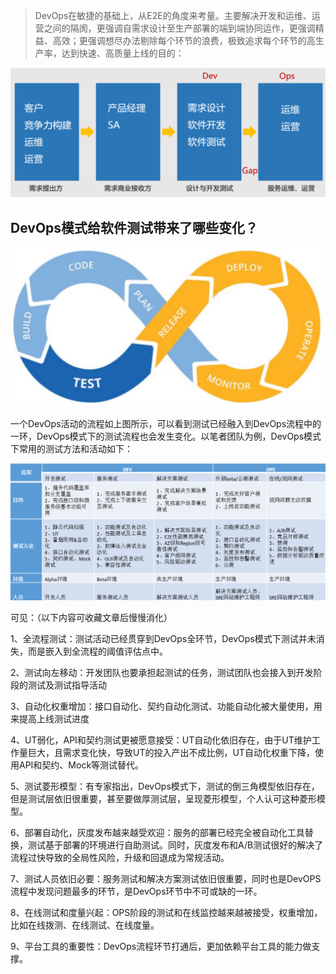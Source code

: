 > DevOps在敏捷的基础上，从E2E的角度来考量。主要解决开发和运维、运营之间的隔阂，更强调自需求设计至生产部署的端到端协同运作，更强调精益、高效；更强调想尽办法剔除每个环节的浪费，极致追求每个环节的高生产率，达到快速、高质量上线的目的：

![](images/2020-12-15-19-31-14.png)

## DevOps模式给软件测试带来了哪些变化？

![](images/2020-12-15-19-28-18.png)

一个DevOps活动的流程如上图所示，可以看到测试已经融入到DevOps流程中的一环，DevOps模式下的测试流程也会发生变化。以笔者团队为例，DevOps模式下常用的测试方法和活动如下：

![](images/2020-12-15-19-28-49.png)

可见：（以下内容可收藏文章后慢慢消化）

1、全流程测试：测试活动已经贯穿到DevOps全环节，DevOps模式下测试并未消失，而是嵌入到全流程的阈值评估点中。

2、测试向左移动：开发团队也要承担起测试的任务，测试团队也会接入到开发阶段的测试及测试指导活动

3、自动化权重增加：接口自动化、契约自动化测试、功能自动化被大量使用，用来提高上线测试进度



4、UT弱化，API和契约测试更被愿意接受：UT自动化依旧存在，由于UT维护工作量巨大，且需求变化快，导致UT的投入产出不成比例，UT自动化权重下降，使用API和契约、Mock等测试替代。

5、测试菱形模型：有专家指出，DevOps模式下，测试的倒三角模型依旧存在，但是测试层依旧很重要，甚至要做厚测试层，呈现菱形模型，个人认可这种菱形模型。

6、部署自动化，灰度发布越来越受欢迎：服务的部署已经完全被自动化工具替换，测试基于部署的环境进行自助测试。同时，灰度发布和A/B测试很好的解决了流程过快导致的全局性风险，升级和回退成为常规活动。



7、测试人员依旧必要：服务测试和解决方案测试依旧很重要，同时也是DevOPS流程中发现问题最多的环节，是DevOps环节中不可或缺的一环。

8、在线测试和度量兴起：OPS阶段的测试和在线监控越来越被接受，权重增加，比如在线拨测、在线测试、在线度量。

9、平台工具的重要性：DevOps流程环节打通后，更加依赖平台工具的能力做支撑。